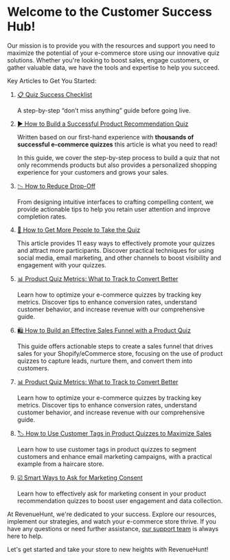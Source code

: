 # Welcome to the Customer Success Hub!

Our mission is to provide you with the resources and support you need to maximize the potential of your e-commerce store using our innovative quiz solutions. Whether you're looking to boost sales, engage customers, or gather valuable data, we have the tools and expertise to help you succeed.

Key Articles to Get You Started:

1. [📋 Quiz Success Checklist](/customer-success/quiz-setup-checklist/)

    A step-by-step “don’t miss anything” guide before going live.

2. [▶️ How to Build a Successful Product Recommendation Quiz](/customer-success/how-to-build-succesful-quiz/)

    Written based on our first-hand experience with **thousands of successful e-commerce quizzes** this article is what you need to read!

    In this guide, we cover the step-by-step process to build a quiz that not only recommends products but also provides a personalized shopping experience for your customers and grows your sales.

3. [📉 How to Reduce Drop-Off](/customer-success/reduce-dropoff/)

    From designing intuitive interfaces to crafting compelling content, we provide actionable tips to help you retain user attention and improve completion rates.

4. [👥 How to Get More People to Take the Quiz](/customer-success/how-to-get-more-quiz-engagement/)

    This article provides 11 easy ways to effectively promote your quizzes and attract more participants. Discover practical techniques for using social media, email marketing, and other channels to boost visibility and engagement with your quizzes.

5. [📊 Product Quiz Metrics: What to Track to Convert Better](/customer-success/track-quiz-metrics-for-better-conversions/)

    Learn how to optimize your e-commerce quizzes by tracking key metrics. Discover tips to enhance conversion rates, understand customer behavior, and increase revenue with our comprehensive guide.

6. [🛍️ How to Build an Effective Sales Funnel with a Product Quiz](https://revenuehunt.com/build-sales-funnel-shopify-store/)

    This guide offers actionable steps to create a sales funnel that drives sales for your Shopify/eCommerce store, focusing on the use of product quizzes to capture leads, nurture them, and convert them into customers.

6. [📊 Product Quiz Metrics: What to Track to Convert Better](https://revenuehunt.com/product-quiz-metrics-what-to-track-to-convert-better/)

    Learn how to optimize your e-commerce quizzes by tracking key metrics. Discover tips to enhance conversion rates, understand customer behavior, and increase revenue with our comprehensive guide.

7. [🏷️ How to Use Customer Tags in Product Quizzes to Maximize Sales](https://revenuehunt.com/how-to-use-customer-tags-in-product-quizzes-to-maximize-sales/)

    Learn how to use customer tags in product quizzes to segment customers and enhance email marketing campaigns, with a practical example from a haircare store.

8. [☑️ Smart Ways to Ask for Marketing Consent](https://revenuehunt.com/smart-ways-to-ask-for-marketing-data-processing-consent-in-your-product-recommendation-quiz/)

    Learn how to effectively ask for marketing consent in your product recommendation quizzes to boost user engagement and data collection.

At RevenueHunt, we're dedicated to your success. Explore our resources, implement our strategies, and watch your e-commerce store thrive. If you have any questions or need further assistance, [our support team](/how-to-guides/contact-customer-support/) is always here to help.

Let's get started and take your store to new heights with RevenueHunt!